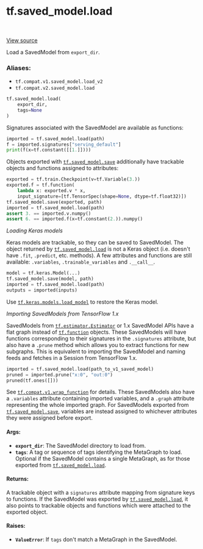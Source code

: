 <div itemscope itemtype="http://developers.google.com/ReferenceObject">
<meta itemprop="name" content="tf.saved_model.load" />
<meta itemprop="path" content="Stable" />
</div>

# tf.saved_model.load

<!-- Insert buttons -->

<table class="tfo-notebook-buttons tfo-api" align="left">
</table>

<a target="_blank" href="/code/stable/tensorflow/python/saved_model/load.py">View source</a>



<!-- Start diff -->
Load a SavedModel from `export_dir`.

### Aliases:

* `tf.compat.v1.saved_model.load_v2`
* `tf.compat.v2.saved_model.load`


``` python
tf.saved_model.load(
    export_dir,
    tags=None
)
```



<!-- Placeholder for "Used in" -->

Signatures associated with the SavedModel are available as functions:

```python
imported = tf.saved_model.load(path)
f = imported.signatures["serving_default"]
print(f(x=tf.constant([[1.]])))
```

Objects exported with <a href="../../tf/saved_model/save.md"><code>tf.saved_model.save</code></a> additionally have trackable
objects and functions assigned to attributes:

```python
exported = tf.train.Checkpoint(v=tf.Variable(3.))
exported.f = tf.function(
    lambda x: exported.v * x,
    input_signature=[tf.TensorSpec(shape=None, dtype=tf.float32)])
tf.saved_model.save(exported, path)
imported = tf.saved_model.load(path)
assert 3. == imported.v.numpy()
assert 6. == imported.f(x=tf.constant(2.)).numpy()
```

_Loading Keras models_

Keras models are trackable, so they can be saved to SavedModel. The object
returned by <a href="../../tf/saved_model/load.md"><code>tf.saved_model.load</code></a> is not a Keras object (i.e. doesn't have
`.fit`, `.predict`, etc. methods). A few attributes and functions are still
available: `.variables`, `.trainable_variables` and `.__call__`.

```python
model = tf.keras.Model(...)
tf.saved_model.save(model, path)
imported = tf.saved_model.load(path)
outputs = imported(inputs)
```

Use <a href="../../tf/keras/models/load_model.md"><code>tf.keras.models.load_model</code></a> to restore the Keras model.

_Importing SavedModels from TensorFlow 1.x_

SavedModels from <a href="../../tf/estimator/Estimator.md"><code>tf.estimator.Estimator</code></a> or 1.x SavedModel APIs have a flat
graph instead of <a href="../../tf/function.md"><code>tf.function</code></a> objects. These SavedModels will have functions
corresponding to their signatures in the `.signatures` attribute, but also
have a `.prune` method which allows you to extract functions for new
subgraphs. This is equivalent to importing the SavedModel and naming feeds and
fetches in a Session from TensorFlow 1.x.

```python
imported = tf.saved_model.load(path_to_v1_saved_model)
pruned = imported.prune("x:0", "out:0")
pruned(tf.ones([]))
```

See <a href="../../tf/compat/v1/wrap_function.md"><code>tf.compat.v1.wrap_function</code></a> for details. These SavedModels also have a
`.variables` attribute containing imported variables, and a `.graph` attribute
representing the whole imported graph. For SavedModels exported from
<a href="../../tf/saved_model/save.md"><code>tf.saved_model.save</code></a>, variables are instead assigned to whichever attributes
they were assigned before export.

#### Args:


* <b>`export_dir`</b>: The SavedModel directory to load from.
* <b>`tags`</b>: A tag or sequence of tags identifying the MetaGraph to load. Optional
  if the SavedModel contains a single MetaGraph, as for those exported from
  <a href="../../tf/saved_model/load.md"><code>tf.saved_model.load</code></a>.


#### Returns:

A trackable object with a `signatures` attribute mapping from signature
keys to functions. If the SavedModel was exported by <a href="../../tf/saved_model/load.md"><code>tf.saved_model.load</code></a>,
it also points to trackable objects and functions which were attached
to the exported object.



#### Raises:


* <b>`ValueError`</b>: If `tags` don't match a MetaGraph in the SavedModel.